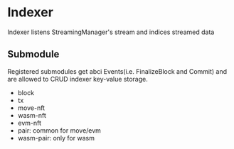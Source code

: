 # Indexer

Indexer listens StreamingManager's stream and indices streamed data

## Submodule

Registered submodules get abci Events(i.e. FinalizeBlock and Commit) and are allowed to CRUD indexer key-value storage.

- block
- tx
- move-nft
- wasm-nft
- evm-nft
- pair: common for move/evm
- wasm-pair: only for wasm
